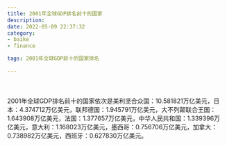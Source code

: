 ```yaml
---
title: 2001年全球GDP排名前十的国家
description:
date: 2022-05-09 22:37:32
category:
- baike
- finance

tags: 2001年全球GDP前十的国家排名

---
```


<script src="/assets/js/charts/chart.js"></script>

<div style="width: 100%; margin: 10% auto; ">
    <canvas id="myChart"></canvas>
</div>

<div>
<p class="paragraph">2001年全球GDP排名前十的国家依次是美利坚合众国：10.581821万亿美元，日本：4.374712万亿美元，联邦德国：1.945791万亿美元，大不列颠联合王国：1.643908万亿美元，法国：1.377657万亿美元，中华人民共和国：1.339396万亿美元，意大利：1.168023万亿美元，墨西哥：0.756706万亿美元，加拿大：0.738982万亿美元，西班牙：0.627830万亿美元。</p>
</div>

<script>
    const labels = ["美利坚合众国", "日本", "联邦德国", "大不列颠联合王国", "法国", "中华人民共和国", "意大利", "墨西哥", "加拿大", "西班牙"];

    const dataGdp = {
        labels: labels,
        datasets: [{
            label: '$（万亿美元）  •  即刻编程  •  cn.hongkezhang.com',
            backgroundColor: 'rgb(205 96 144)',
            borderColor: 'rgb(0 0 128)',
            data: [10.581821, 4.374712, 1.945791, 1.643908, 1.377657, 1.339396, 1.168023, 0.756706, 0.738982, 0.627830],
            barPercentage: 0.3
        }]
    };

    const config = {
        type: 'bar',
        data: dataGdp,
        options: {
            series: [
                {
                    barWidth: '20%'
                }
            ],
            graphic: [{
                type: 'group',
                bounding: 'raw',
                rotation: Math.PI / 4,//正方形旋转的角度
                right: 70,
                bottom: 15,
                z: 100,
                children: [
                    {
                        type: 'rect',
                        left: 'center',//描述怎么根据父元素进行定位
                        top: 'center',//描述怎么根据父元素进行定位
                        z: 100,
                        shape: {
                            width: 140,
                            height: 30
                        },
                        style: {
                            // fill: 'rgba(0,0,0,0.3)'
                        }
                    },
                    {
                        type: 'text',
                        left: 'center',
                        top: 'center',
                        z: 100,
                        style: {
                            fill: '#000000',
                            text: 'domain.com',
                            font: 'bolder 14px Microsoft YaHei'
                        }
                    }
                ]
            }]
        }
    };

    const myChart = new Chart(
        document.getElementById('myChart'),
        config
    );
</script>
